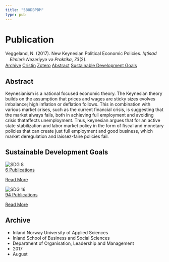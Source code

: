 ```yaml
---
title: "588DBPDM"
type: pub
---
```

<h1>Publication</h1>
<article id="csl-bib-container-588DBPDM" class="csl-bib-container">
  <div class="csl-bib-body" style="line-height: 1.35; padding-left: 1em; text-indent:-1em;">
  <div class="csl-entry">Veggeland, N. (2017). New Keynesian Political Economic Policies. <i>Iqtisad Elml&#x259;ri: N&#x259;z&#x259;riyy&#x259; v&#x259; Praktika</i>, <i>73</i>(2).</div>
</div>
  <div class="csl-bib-buttons">
    <a href="#taxonomy-article-588DBPDM" class="csl-bib-button">Archive</a>
    <a href="https://app.cristin.no/results/show.jsf?id=1486280" alt="Cristin URL" class="csl-bib-button">Cristin</a>
    <a href="http://zotero.org/groups/5402882/items/588DBPDM" alt="Zotero URL" class="csl-bib-button">Zotero</a>
    <a href="#abstract-article-588DBPDM" class="csl-bib-button">Abstract</a>
    <a href="#sdg-article-588DBPDM" class="csl-bib-button">Sustainable Development Goals</a>
  </div>
  <div id="csl-bib-meta-container-588DBPDM"></div>
</article>
<div id="csl-bib-meta-588DBPDM" class="csl-bib-meta">
  <article id="abstract-article-588DBPDM" class="abstract-article">
    <h1>Abstract</h1>
    Keynesianism is a national focused economic theory. The Keynesian theory builds on the assumption that prices and wages are sticky sizes evolves imbalance; high inflation or deflation follows. This in combination with various market crises, such as the current financial crisis, is suggesting that the market always fails, both in achieving full employment and avoiding crisis thataffects unemployment. Thus, keynesian argues that for an active state stabilization and labor market policy in the form of fiscal and monetary policies that can create just full employment and good business, which market deregulation and laissez-faire policies fail.
  </article>
  <article id="sdg-article-588DBPDM" class="sdg-article">
    <h1>Sustainable Development Goals</h1>
    <div class="sdg-container"><div id="sdg8" class="sdg"> <img src="{{< params subfolder >}}images/sdg/sdg08_en.png" class="image" alt="SDG 8"> <div class="sdg-overlay"> <a href="{{< params subfolder >}}en/archive/?sdg=8#archive" class="sdg-publication-count"><span>6</span> Publications</a> <p><a href="https://sdgs.un.org/goals/goal8" class="sdg-read-more">Read More</a></p> </div> </div> <div id="sdg16" class="sdg"> <img src="{{< params subfolder >}}images/sdg/sdg16_en.png" class="image" alt="SDG 16"> <div class="sdg-overlay"> <a href="{{< params subfolder >}}en/archive/?sdg=16#archive" class="sdg-publication-count"><span>94</span> Publications</a> <p><a href="https://sdgs.un.org/goals/goal16" class="sdg-read-more">Read More</a></p> </div> </div></div>
  </article>
  <article id="taxonomy-article-588DBPDM" class="taxonomy-article">
    <h1>Archive</h1>
    <ul>
      <li>Inland Norway University of Applied Sciences</li>
      <li>Inland School of Business and Social Sciences</li>
      <li>Department of Organisation, Leadership and Management</li>
      <li>2017</li>
      <li>August</li>
    </ul>
  </article>
</div>
